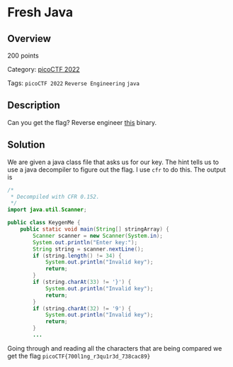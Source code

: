 
# Fresh Java #

## Overview ##

200 points

Category: [picoCTF 2022](../)

Tags: `picoCTF 2022` `Reverse Engineering` `java`

## Description ##

Can you get the flag?
Reverse engineer [this](https://artifacts.picoctf.net/c/197/KeygenMe.class) binary.

## Solution ##

We are given a java class file that asks us for our key. The hint tells us to use a java decompiler to figure out the flag. I use `cfr` to do this. The output is

```java
/*
 * Decompiled with CFR 0.152.
 */
import java.util.Scanner;

public class KeygenMe {
    public static void main(String[] stringArray) {
        Scanner scanner = new Scanner(System.in);
        System.out.println("Enter key:");
        String string = scanner.nextLine();
        if (string.length() != 34) {
            System.out.println("Invalid key");
            return;
        }
        if (string.charAt(33) != '}') {
            System.out.println("Invalid key");
            return;
        }
        if (string.charAt(32) != '9') {
            System.out.println("Invalid key");
            return;
        }
        ...
```

Going through and reading all the characters that are being compared we get the flag `picoCTF{700l1ng_r3qu1r3d_738cac89}`
